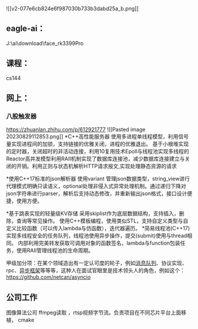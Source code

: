 ![[v2-077e6cb824e6f987030b733b3dabd25a_b.png]]


## eagle-ai：
J:\ai\download\face_rk3399Pro

## 课程：
cs144


## 网上：

### 八股触发器
https://zhuanlan.zhihu.com/p/612921777
![[Pasted image 20230829112853.png]]
*C++高性能服务器
使用多进程单线程模型，利用信号量实现进程间的加锁，支持链接的优雅关闭，进程的优雅退出。
基于小根堆实现的定时器，关闭超时的非活动连接，利用10复用技术Epoll与线程池实现多线程的Reactor高并发模型利用RAII机制实现了数据库连接池，减少数据库连接建立与关闭的开销。利用正则与状态机解析HTTP请求报文,实现处理静态资源的请求

*使用C++17标准的json解析器
使用variant 管理json数据类型，string_view进行代理模式明确只读语义，optional处理非侵入式异常处理机制。通过递归下降对json字符串进行parser，解析后支持动态修改，并重新输出json格式，接口设计便捷，使用方便。

*基于跳表实现的轻量级KV存储
采用skiplist作为底层数据结构，支持插入，删除，查询等常见操作。
使用C++模板编程，使用类似STL，支持自定义类型与自定义比较函数（可以传入lambda与仿函数），迭代器遍历。
*简易线程池(C++17)
实现多线程安全的任务队列，线程池使用异步操作，提交(submit)使用与thread相同。
内部利用完美转发获取可调用对象的函数签名，lambda与function包装任务，使用RAII管理线程池的生命周期。


甲级加分项：在某个领域造出有一定认可度的轮子，例如[消息队列](https://www.zhihu.com/search?q=%E6%B6%88%E6%81%AF%E9%98%9F%E5%88%97&search_source=Entity&hybrid_search_source=Entity&hybrid_search_extra=%7B%22sourceType%22%3A%22answer%22%2C%22sourceId%22%3A%223157724436%22%7D)、协议实现、rpc、[异步框架](https://www.zhihu.com/search?q=%E5%BC%82%E6%AD%A5%E6%A1%86%E6%9E%B6&search_source=Entity&hybrid_search_source=Entity&hybrid_search_extra=%7B%22sourceType%22%3A%22answer%22%2C%22sourceId%22%3A%223157724436%22%7D)等等等，这种人在面试官眼里是技术领头人的角色，例如这个：https://github.com/netcan/asyncio


## 公司工作
图像算法公司
ffmpeg读取 ，rtsp视频字节流。负责项目在不同芯片平台上面移植，
cmake  
